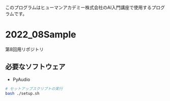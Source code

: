 このプログラムはヒューマンアカデミー株式会社のAI入門講座で使用するプログラムです。

# 2022_08Sample

第8回用リポジトリ

## 必要なソフトウェア
- PyAudio

```sh
# セットアップスクリプトの実行
bash ./setup.sh
```